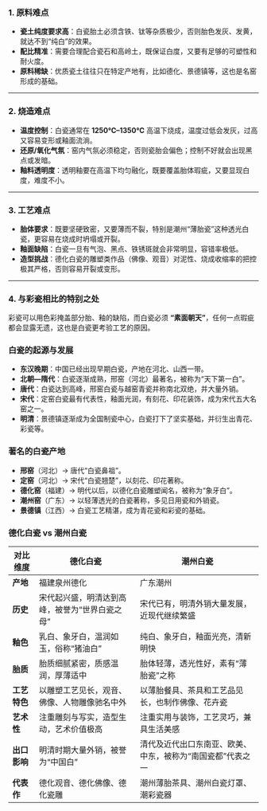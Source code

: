 ### 1. 原料难点

- **瓷土纯度要求高**：白瓷胎土必须含铁、钛等杂质极少，否则胎色发灰、发黄，就达不到“纯白”的效果。
- **配比精准**：需要合理配合瓷石和高岭土，既保证白度，又要有足够的可塑性和耐火度。
- **原料稀缺**：优质瓷土往往只在特定产地有，比如德化、景德镇等，这也是名窑形成的基础。

------

### 2. 烧造难点

- **温度控制**：白瓷通常在 **1250℃–1350℃** 高温下烧成，温度过低会发灰，过高又容易变形或釉面流淌。
- **还原/氧化气氛**：窑内气氛必须稳定，否则瓷胎会偏色；控制不好就会出现黑点或发暗。
- **釉料透明度**：透明釉要在高温下均匀融化，既要覆盖胎体瑕疵，又要显现白度，难度不小。

------

### 3. 工艺难点

- **胎体要求**：既要坚硬致密，又要薄而不裂，特别是潮州“薄胎瓷”这种透光白瓷，更容易在烧成时坍塌或开裂。
- **釉面缺陷**：白瓷一旦有气泡、黑点、铁锈斑就会非常明显，容错率极低。
- **造型挑战**：德化白瓷的雕塑类作品（佛像、观音）对泥性、烧成收缩率的把控极其严格，否则容易开裂或变形。

------

### 4. 与彩瓷相比的特别之处

彩瓷可以用色彩掩盖部分胎、釉的缺陷，而白瓷必须 **“素面朝天”**，任何一点瑕疵都会显露无遗，这也是白瓷更考验工艺的原因。



### 白瓷的起源与发展

- **东汉晚期**：中国已经出现早期白瓷，产地在河北、山西一带。
- **北朝—隋代**：白瓷逐渐成熟，邢窑（河北）最著名，被称为“天下第一白”。
- **唐代**：白瓷达到高峰，邢窑白瓷与越窑青瓷并称南北双绝，并大量外销。
- **宋代**：定窑白瓷最有代表性，釉面光润，有刻花、印花装饰，成为宋代五大名窑之一。
- **明清**：景德镇逐渐成为全国制瓷中心，白瓷打下了坚实基础，并衍生出青花、彩瓷等。

### 著名的白瓷产地

- **邢窑**（河北）→ 唐代“白瓷鼻祖”。
- **定窑**（河北）→ 宋代“白瓷翘楚”，以刻花、印花著称。
- **德化窑**（福建）→ 明代以后，以德化白瓷雕塑闻名，被称为“象牙白”。
- **潮州窑**（广东）→ 以轻薄透光的白瓷著称，多见日用瓷和外销瓷。
- **景德镇**（江西）→ 白瓷工艺精湛，成为青花瓷和彩瓷的基础。



### 德化白瓷 vs 潮州白瓷

| 对比维度     | **德化白瓷**                                   | **潮州白瓷**                                               |
| ------------ | ---------------------------------------------- | ---------------------------------------------------------- |
| **产地**     | 福建泉州德化                                   | 广东潮州                                                   |
| **历史**     | 宋代起兴盛，明清达到高峰，被誉为“世界白瓷之母” | 宋代已有，明清外销大量发展，近现代继续繁盛                 |
| **釉色**     | 乳白、象牙白，温润如玉，俗称“猪油白”           | 纯白、象牙白，釉面光亮，清新明快                           |
| **胎质**     | 胎质细腻紧密，质感温润，厚薄适中               | 胎体轻薄，透光性好，素有“薄胎瓷”之称                       |
| **工艺特色** | 以雕塑工艺见长，观音、佛像、人物雕像驰名中外   | 以薄胎餐具、茶具和工艺品见长，也制作佛像、花卉瓷           |
| **艺术性**   | 注重雕刻与写实，造型生动，艺术价值极高         | 注重实用与装饰，工艺灵巧，兼具生活美感                     |
| **出口影响** | 明清时期大量外销，被誉为“中国白”               | 清代及近代出口东南亚、欧美、中东，被称为“南国瓷都”代表之一 |
| **代表作**   | 德化观音、德化佛像、德化瓷雕                   | 潮州薄胎茶具、潮州白瓷灯罩、潮彩瓷器                       |